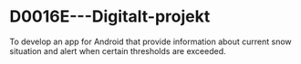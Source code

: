D0016E---Digitalt-projekt
=========================

To develop an app for Android that provide information about current snow situation and alert when certain thresholds are exceeded.